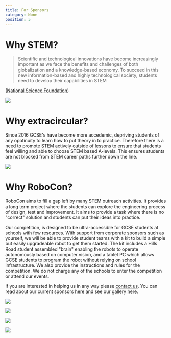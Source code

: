 ```yaml
---
title: For Sponsors
category: None
position: 5
---
```

# Why STEM?

> Scientific and technological innovations have become increasingly important as we face the benefits and challenges of both globalization and a knowledge-based economy. To succeed in this new information-based and highly technological society, students need to develop their capabilities in STEM

([National Science Foundation](https://web.archive.org/web/20171013181600/https://www.nsf.gov/))

![](/images/Brainbox2.jpg)

# Why extracircular?

Since 2016 GCSE's have become more accedemic, depriving students of any opotinuity to learn how to put theory in to practice. Therefore there is a need to promote STEM actively outside of lessons to ensure that students feel willing and able to choose STEM based A-levels. This ensures students are not blocked from STEM career paths further down the line.

![](/images/IMG_4259.JPG)

# Why RoboCon?

RoboCon aims to fill a gap left by many STEM outreach activities. It provides a long term project where the students can explore the engineering process of design, test and improvement. It aims to provide a task where there is no "correct" solution and students can put their ideas into practice.

Our competition, is designed to be ultra-accessible for GCSE students at schools with few resources. With support from corporate sponsors such as yourself, we will be able to provide student teams with a kit to build a simple but easily upgradeable robot to get them started. The kit includes a Hills Road student assembled "brain" enabling the robots to operate autonomously based on computer vision, and a tablet PC which allows GCSE students to program the robot without relying on school infrastructure. We also provide the instructions and rules for the competition. We do not charge any of the schools to enter the competition or attend our events. 

If you are interested in helping us in any way please [contact us](/about/contact.html). You can read about our current sponsors [here](/about/sponsors.html) and see our gallery [here](/gallery/).

![](/images/Bigchris.jpg)

![](/images/025-C3140-768x512COMPRSD.jpg)

![](/images/IMG_3080COMPRSD.jpg)

![](/images/img_4139-min.jpg)

